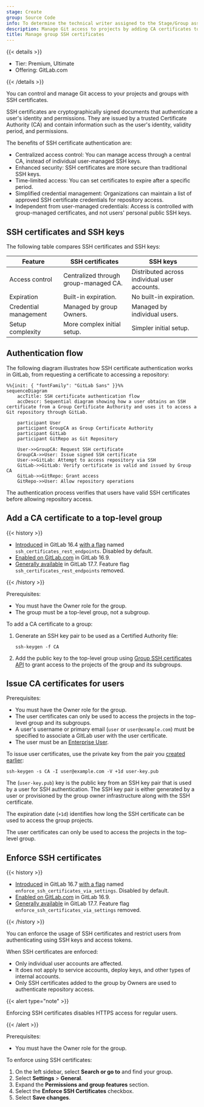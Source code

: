 ```yaml
---
stage: Create
group: Source Code
info: To determine the technical writer assigned to the Stage/Group associated with this page, see https://handbook.gitlab.com/handbook/product/ux/technical-writing/#assignments
description: Manage Git access to projects by adding CA certificates to your top-level group, instead of individual groups.
title: Manage group SSH certificates
---
```


{{< details >}}

- Tier: Premium, Ultimate
- Offering: GitLab.com

{{< /details >}}

You can control and manage Git access to your projects and groups with SSH certificates.

SSH certificates are cryptographically signed documents that authenticate a user's identity and
permissions.
They are issued by a trusted Certificate Authority (CA) and contain information such as
the user's identity, validity period, and permissions.

The benefits of SSH certificate authentication are:

- Centralized access control: You can manage access through a central CA, instead of individual
  user-managed SSH keys.
- Enhanced security: SSH certificates are more secure than traditional SSH keys.
- Time-limited access: You can set certificates to expire after a specific period.
- Simplified credential management: Organizations can maintain a list of approved
  SSH certificate credentials for repository access.
- Independent from user-managed credentials: Access is controlled with group-managed
  certificates, and not users' personal public SSH keys.

## SSH certificates and SSH keys

The following table compares SSH certificates and SSH keys:

| Feature               | SSH certificates                      | SSH keys |
| --------------------- | ------------------------------------- | -------- |
| Access control        | Centralized through group-managed CA. | Distributed across individual user accounts. |
| Expiration            | Built-in expiration.                  | No built-in expiration. |
| Credential management | Managed by group Owners.              | Managed by individual users. |
| Setup complexity      | More complex initial setup.           | Simpler initial setup. |

## Authentication flow

The following diagram illustrates how SSH certificate authentication works
in GitLab, from requesting a certificate to accessing a repository:

```mermaid
%%{init: { "fontFamily": "GitLab Sans" }}%%
sequenceDiagram
    accTitle: SSH certificate authentication flow
    accDescr: Sequential diagram showing how a user obtains an SSH certificate from a Group Certificate Authority and uses it to access a Git repository through GitLab.

    participant User
    participant GroupCA as Group Certificate Authority
    participant GitLab
    participant GitRepo as Git Repository

    User->>GroupCA: Request SSH certificate
    GroupCA->>User: Issue signed SSH certificate
    User->>GitLab: Attempt to access repository via SSH
    GitLab->>GitLab: Verify certificate is valid and issued by Group CA
    GitLab->>GitRepo: Grant access
    GitRepo->>User: Allow repository operations
```

The authentication process verifies that users have valid SSH certificates before
allowing repository access.

## Add a CA certificate to a top-level group

{{< history >}}

- [Introduced](https://gitlab.com/gitlab-org/gitlab/-/issues/421915) in GitLab 16.4 [with a flag](../../administration/feature_flags/list.md) named `ssh_certificates_rest_endpoints`. Disabled by default.
- [Enabled on GitLab.com](https://gitlab.com/gitlab-org/gitlab/-/issues/424501) in GitLab 16.9.
- [Generally available](https://gitlab.com/gitlab-org/gitlab/-/issues/424501) in GitLab 17.7. Feature flag `ssh_certificates_rest_endpoints` removed.

{{< /history >}}

Prerequisites:

- You must have the Owner role for the group.
- The group must be a top-level group, not a subgroup.

To add a CA certificate to a group:

1. Generate an SSH key pair to be used as a Certified Authority file:

   ```plaintext
   ssh-keygen -f CA
   ```

1. Add the public key to the top-level group using [Group SSH certificates API](../../api/group_ssh_certificates.md#create-ssh-certificate)
   to grant access to the projects of the group and its subgroups.

## Issue CA certificates for users

Prerequisites:

- You must have the Owner role for the group.
- The user certificates can only be used to access the projects in the top-level group and its subgroups.
- A user's username or primary email (`user` or `user@example.com`) must be specified to associate a
  GitLab user with the user certificate.
- The user must be an [Enterprise User](../enterprise_user/_index.md).

To issue user certificates, use the private key from the pair you [created earlier](#add-a-ca-certificate-to-a-top-level-group):

```shell
ssh-keygen -s CA -I user@example.com -V +1d user-key.pub
```

The (`user-key.pub`) key is the public key from an SSH key pair that is used by a user for SSH authentication.
The SSH key pair is either generated by a user or provisioned by the group owner infrastructure along with the SSH certificate.

The expiration date (`+1d`) identifies how long the SSH certificate can be used to access the group projects.

The user certificates can only be used to access the projects in the top-level group.

## Enforce SSH certificates

{{< history >}}

- [Introduced](https://gitlab.com/gitlab-org/gitlab/-/issues/421915) in GitLab 16.7 [with a flag](../../administration/feature_flags/list.md) named `enforce_ssh_certificates_via_settings`. Disabled by default.
- [Enabled on GitLab.com](https://gitlab.com/gitlab-org/gitlab/-/issues/426235) in GitLab 16.9.
- [Generally available](https://gitlab.com/gitlab-org/gitlab/-/issues/488635) in GitLab 17.7. Feature flag `enforce_ssh_certificates_via_settings` removed.

{{< /history >}}

You can enforce the usage of SSH certificates and restrict users from authenticating using SSH
keys and access tokens.

When SSH certificates are enforced:

- Only individual user accounts are affected.
- It does not apply to service accounts, deploy keys, and other types of internal accounts.
- Only SSH certificates added to the group by Owners are used to authenticate repository access.

{{< alert type="note" >}}

Enforcing SSH certificates disables HTTPS access for regular users.

{{< /alert >}}

Prerequisites:

- You must have the Owner role for the group.

To enforce using SSH certificates:

1. On the left sidebar, select **Search or go to** and find your group.
1. Select **Settings** > **General**.
1. Expand the **Permissions and group features** section.
1. Select the **Enforce SSH Certificates** checkbox.
1. Select **Save changes**.
